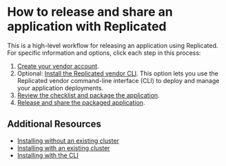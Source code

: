 # How to release and share an application with Replicated

This is a high-level workflow for releasing an application using Replicated. For specific information and options, click each step in this process:

1. [Create your vendor account](getting-started-creating-vendor-account).
1. Optional: [Install the Replicated vendor CLI](vendor-cli-installing). This option lets you use the Replicated vendor command-line interface (CLI) to deploy and manage your application deployments.
1. [Review the checklist and package the application](packaging-planning-checklist).
1. [Release and share the packaged application](releases-workflow).

## Additional Resources

* [Installing without an existing cluster](tutorial-installing-without-existing-cluster)
* [Installing with an existing cluster](tutorial-installing-with-existing-cluster)
* [Installing with the CLI](tutorial-installing-with-cli)
